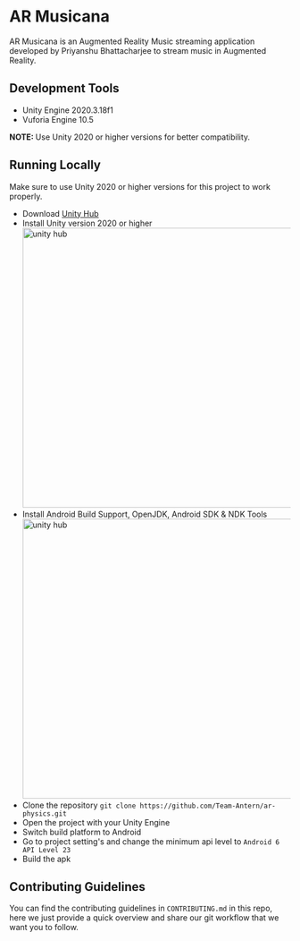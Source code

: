 # AR Musicana
AR Musicana is an Augmented Reality Music streaming application developed by Priyanshu Bhattacharjee to stream music in Augmented Reality.

## Development Tools
* Unity Engine 2020.3.18f1
* Vuforia Engine 10.5

<b>NOTE: </b> Use Unity 2020 or higher versions for better compatibility.

## Running Locally
Make sure to use Unity 2020 or higher versions for this project to work properly.
* Download [Unity Hub](https://unity3d.com/get-unity/download "Unity Hub")
* Install Unity version 2020 or higher<br>
<img alt="unity hub" width="500px" src="https://i.postimg.cc/tyf4TqW9/ss1.jpg" ></img>
* Install Android Build Support, OpenJDK, Android SDK & NDK Tools
<img alt="unity hub" width="500px" src="https://i.postimg.cc/YCDybnBV/ss2.jpg" ></img>
* Clone the repository `git clone https://github.com/Team-Antern/ar-physics.git`
* Open the project with your Unity Engine
* Switch build platform to Android
* Go to project setting's and change the minimum api level to `Android 6 API Level 23`
* Build the apk

## Contributing Guidelines
You can find the contributing guidelines in `CONTRIBUTING.md` in this repo, here we just provide a quick overview and share our git workflow that we want you to follow.
